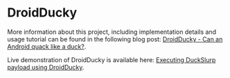 # DroidDucky

More information about this project, including implementation details and usage tutorial can be found in the following blog post: [DroidDucky - Can an Android quack like a duck?](http://zx.rs/6/DroidDucky---Can-an-Android-quack-like-a-duck/).

Live demonstration of DroidDucky is available here: [Executing DuckSlurp payload using DroidDucky](https://youtu.be/J5EbvqSoRzQ).
